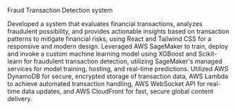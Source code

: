 Fraud Transaction Detection system

Developed a system that evaluates financial transactions, analyzes fraudulent possibility, and provides actionable insights based on transaction patterns to mitigate financial risks, using React and Tailwind CSS for a responsive and modern design.
Leveraged AWS SageMaker to train, deploy and invoke a custom machine learning model using XGBoost and Scikit-learn for fraudulent transaction detection, utilizing SageMaker's managed services for model training, hosting, and real-time predictions.
Utilized AWS DynamoDB for secure, encrypted storage of transaction data, AWS Lambda to achieve automated transaction handling, AWS WebSocket API for real-time data updates, and AWS CloudFront for fast, secure global content delivery.
